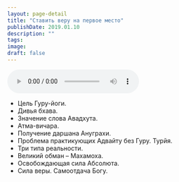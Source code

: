 ```yaml
---
layout: page-detail
title: "Cтавить веру на первое место"
publishDate: 2019.01.10
description: ""
tags:
image:
draft: false
---
```


<audio title="2019.01.10 - Cтавить веру на первое место.mp3" src="https://filer-api.advayta.org/v1.0/public/files/75778" controls=""></audio>

* Цель Гуру-йоги.
* Дивья бхава.
* Значение слова Авадхута.
* Атма-вичара.
* Получение даршана Ануграхи.
* Проблема практикующих Адвайту без Гуру. Турйя.
* Три типа реальности.
* Великий обман – Махамоха.
* Освобождающая сила Абсолюта.
* Сила веры. Самоотдача Богу.

  
